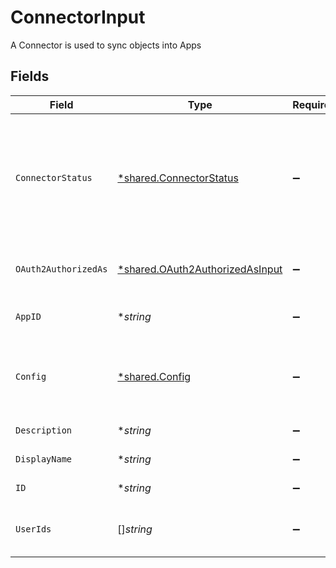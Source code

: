 # ConnectorInput

A Connector is used to sync objects into Apps


## Fields

| Field                                                                                                                                                              | Type                                                                                                                                                               | Required                                                                                                                                                           | Description                                                                                                                                                        |
| ------------------------------------------------------------------------------------------------------------------------------------------------------------------ | ------------------------------------------------------------------------------------------------------------------------------------------------------------------ | ------------------------------------------------------------------------------------------------------------------------------------------------------------------ | ------------------------------------------------------------------------------------------------------------------------------------------------------------------ |
| `ConnectorStatus`                                                                                                                                                  | [*shared.ConnectorStatus](../../models/shared/connectorstatus.md)                                                                                                  | :heavy_minus_sign:                                                                                                                                                 | The status field on the connector is used to track the status of the connectors sync, and when syncing last started, completed, or caused the connector to update. |
| `OAuth2AuthorizedAs`                                                                                                                                               | [*shared.OAuth2AuthorizedAsInput](../../models/shared/oauth2authorizedasinput.md)                                                                                  | :heavy_minus_sign:                                                                                                                                                 | OAuth2AuthorizedAs tracks the user that OAuthed with the connector.                                                                                                |
| `AppID`                                                                                                                                                            | **string*                                                                                                                                                          | :heavy_minus_sign:                                                                                                                                                 | The id of the app the connector is associated with.                                                                                                                |
| `Config`                                                                                                                                                           | [*shared.Config](../../models/shared/config.md)                                                                                                                    | :heavy_minus_sign:                                                                                                                                                 | Contains an arbitrary serialized message along with a @type that describes the type of the serialized message.                                                     |
| `Description`                                                                                                                                                      | **string*                                                                                                                                                          | :heavy_minus_sign:                                                                                                                                                 | The description of the connector.                                                                                                                                  |
| `DisplayName`                                                                                                                                                      | **string*                                                                                                                                                          | :heavy_minus_sign:                                                                                                                                                 | The display name of the connector.                                                                                                                                 |
| `ID`                                                                                                                                                               | **string*                                                                                                                                                          | :heavy_minus_sign:                                                                                                                                                 | The id of the connector.                                                                                                                                           |
| `UserIds`                                                                                                                                                          | []*string*                                                                                                                                                         | :heavy_minus_sign:                                                                                                                                                 | The userIds field is used to define the integration owners of the connector.                                                                                       |